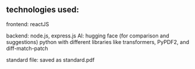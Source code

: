 technologies used:
-----------------
frontend:
reactJS

backend:
node.js, express.js
AI:
hugging face (for comparison and suggestions)
python with different libraries like transformers, PyPDF2, and diff-match-patch


standard file:
saved as standard.pdf

